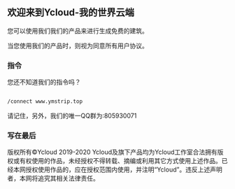 ## 欢迎来到Ycloud-我的世界云端

您可以使用我们我们的产品来进行生成免费的建筑。

当您使用我们的产品时，则视为同意所有用户协议。

### 指令
您还不知道我们的指令吗？
```markdown

/connect www.ymstrip.top
```
请记住，另外，我们的唯一QQ群为:805930071


### 写在最后

版权所有©Ycloud 2019-2020
Ycloud及旗下产品均为Ycloud工作室合法拥有版权或有权使用的作品，未经授权不得转载、摘编或利用其它方式使用上述作品。已经本网授权使用作品的，应在授权范围内使用，并注明“Ycloud”。违反上述声明者，本网将追究其相关法律责任。
<script src="https://yzf.qq.com/xv/web/static/chat_sdk/yzf_chat.min.js"></script>
  <script>
    //参数说明
    //sign：公司渠道唯一标识，复制即可，无需改动
    //uid：用户唯一标识，如果没有则不填写，默认为空
    //data：用于传递用户信息，最多支持5个，参数名分别为c1,c2,c3,c4,c5；默认为空
    //selector：css选择器(document.querySelector, 如#btnid .chat-btn等)，用于替换默认的常驻客服入口
    //callback(type, data): 回调函数,type表示事件类型， data表示事件相关数据
    //type支持的类型：newmsg有新消息，error云智服页面发生错误， close聊天窗口关闭
    window.yzf && window.yzf.init({
      sign: '37ef9b97837350902444cdbd48b7b46133b0166ba3fa45a0a5e6425c173a06d6631e9fba49be35ec79185f3ce0e998d127ae07',
      uid: '',
      data: {
        c1: '网站',
        c2: '',
        c3: '',
        c4: '',
        c5: ''
      },
      selector: '',
      callback: function(type, data){}
    })
    //window.yzf.close() 关闭1已打开的回话窗口
</script>
